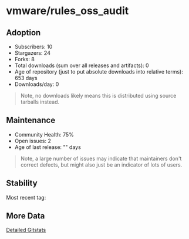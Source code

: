 # vmware/rules_oss_audit

## Adoption

- Subscribers: 10
- Stargazers: 24
- Forks: 8
- Total downloads (sum over all releases and artifacts): 0
- Age of repository (just to put absolute downloads into relative terms): 653 days
- Downloads/day: 0

> Note, no downloads likely means this is distributed using source tarballs instead.

## Maintenance

- Community Health: 75%
- Open issues: 2
- Age of last release: "<No Releases>" days

> Note, a large number of issues may indicate that maintainers don't correct defects, but might also
> just be an indicator of lots of users.

## Stability

Most recent tag: 

## More Data

[Detailed Gitstats](/bazel-catalog/gitstats/vmware/rules_oss_audit)

